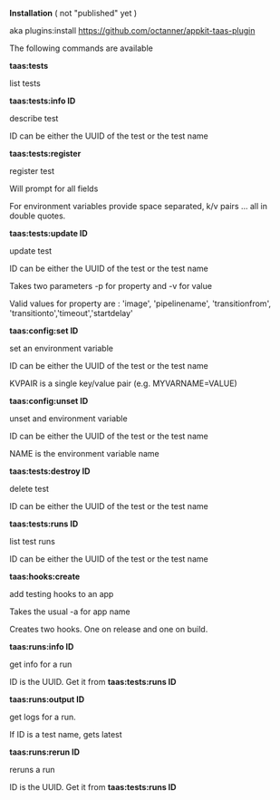 **Installation**  ( not "published" yet )

aka plugins:install https://github.com/octanner/appkit-taas-plugin




The following commands are available
  
  
  **taas:tests**
  
  list tests
  
  
  **taas:tests:info ID**  
  
  describe test
  
  ID can be either the UUID of the test or the test name
  
  
  **taas:tests:register**
  
  register test
  
  Will prompt for all fields
  
  For environment variables provide space separated, k/v pairs ... all in double quotes. 
  
  
  **taas:tests:update ID**
  
  update test
  
  ID can be either the UUID of the test or the test name
  
  Takes two parameters -p for property and -v for value
 
  Valid values for property are :  'image', 'pipelinename', 'transitionfrom', 'transitionto','timeout','startdelay' 



  **taas:config:set ID**

  set an environment variable

  ID can be either the UUID of the test or the test name

  KVPAIR is a single key/value pair (e.g. MYVARNAME=VALUE)



  **taas:config:unset ID**

  unset and environment variable

  ID can be either the UUID of the test or the test name

  NAME is the environment variable name


  
  **taas:tests:destroy ID**
  
  delete test
  
  ID can be either the UUID of the test or the test name
  
  
  **taas:tests:runs ID**
  
  list test runs
  
  ID can be either the UUID of the test or the test name
  
  
  **taas:hooks:create**
  
  add testing hooks to an app
  
  Takes the usual -a for app name
  
  Creates two hooks.  One on release and one on build.
  
  
  **taas:runs:info ID**
  
  get info for a run
  
  ID is the UUID.  Get it from **taas:tests:runs ID**
  
  
  **taas:runs:output ID**
  
  get logs for a run. 
  
  If ID is a test name, gets latest
  
  
  **taas:runs:rerun ID**
  
  reruns a run
  
  ID is the UUID.  Get it from **taas:tests:runs ID**


  

